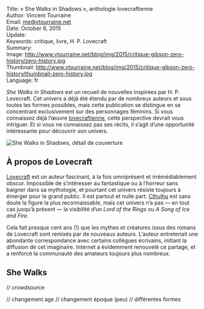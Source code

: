 Title:     « She Walks in Shadows », anthologie lovecraftienne  
Author:    Vincent Tourraine  
Email:     me@vtourraine.net  
Date:      October 6, 2015  
Update:    
Keywords:  critique, livre, H. P. Lovecraft  
Summary:   
Image:     http://www.vtourraine.net/blog/img/2015/critique-gibson-zero-history/zero-history.jpg  
Thumbnail: http://www.vtourraine.net/blog/img/2015/critique-gibson-zero-history/thumbnail-zero-history.jpg  
Language:  fr  

_She Walks in Shadows_ est un recueil de nouvelles inspirées par H. P. Lovecraft. Cet univers a déjà été étendu par de nombreux auteurs et sous toutes les formes possibles, mais cette publication se distingue en se concentrant exclusivement sur des personnages féminins. Si vous connaissez déjà l’œuvre [lovecraftienne](https://fr.wiktionary.org/wiki/lovecraftien#fr), cette perspective devrait vous intriguer. Et si vous ne connaissez pas ses récits, il s’agit d’une opportunité intéressante pour découvrir son univers.


![_She Walks in Shadows_, détail de couverture][cover header]


## À propos de Lovecraft

[Lovecraft](https://en.wikipedia.org/wiki/H._P._Lovecraft) est un auteur fascinant, à la fois omniprésent et irrémédiablement obscur. Impossible de s’intéresser au fantastique ou à l’horreur sans baigner dans sa mythologie, et pourtant cet univers résiste toujours à émerger pour le grand public. Il est partout et nulle part. [Cthulhu](https://en.wikipedia.org/wiki/Cthulhu) est sans doute la figure la plus reconnaissable, mais cet univers n’a pas — en tout cas jusqu’à présent — la visibilité d’un _Lord of the Rings_ ou _A Song of Ice and Fire_.

Cela fait presque cent ans (!) que les mythes et créatures issus des romans de Lovecraft sont remixés par de nouveaux auteurs. L’auteur entretenait une abondante correspondance avec certains collègues écrivains, initiant la diffusion de cet imaginaire. Internet a évidemment renouvelé ce partage, et a renforcé la communauté des amateurs toujours plus nombreux.


## She Walks

// crowdsource

// changement age
// changement époque (peu)
// différentes formes


[innsmouth]: http://www.innsmouthfreepress.com/blog/books/she-walks-in-shadows/
[blog moreno-garcia]: http://www.silviamoreno-garcia.com/blog/she-walks-in-shadows-info-post/
[amazon]:    http://www.amazon.com/dp/B014NLK4EI
[indiegogo]: https://www.indiegogo.com/projects/she-walks-in-shadows#/

[cover]: http://www.vtourraine.net/blog/img/2015/critique-she-walks-in-shadows/she-walks-in-shadow-cover.jpg
[cover header]: http://www.vtourraine.net/blog/img/2015/critique-she-walks-in-shadows/she-walks-in-shadow-head.jpg